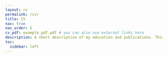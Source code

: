 ```yaml
---
layout: cv
permalink: /cv/
title: CV
nav: true
nav_order: 5
cv_pdf: example_pdf.pdf # you can also use external links here
description: A short description of my education and publications. This is not yet complete, but will be updated in the near future!
toc:
  sidebar: left
---
```

